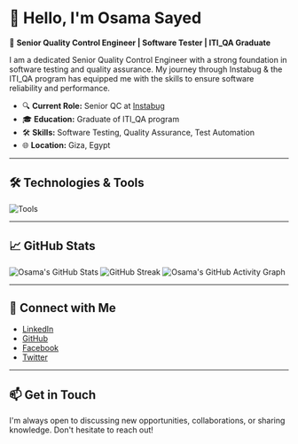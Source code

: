 # 👋 Hello, I'm Osama Sayed

🎯 **Senior Quality Control Engineer | Software Tester | ITI_QA Graduate**

I am a dedicated Senior Quality Control Engineer with a strong foundation in software testing and quality assurance. My journey through Instabug & the ITI_QA program has equipped me with the skills to ensure software reliability and performance.

- 🔍 **Current Role:** Senior QC at [Instabug](https://www.instabug.com/)
- 🎓 **Education:** Graduate of ITI_QA program
- 🛠️ **Skills:** Software Testing, Quality Assurance, Test Automation
- 🌐 **Location:** Giza, Egypt

---

## 🛠️ Technologies & Tools

![Tools](https://skillicons.dev/icons?i=postman,cypress,selenium,java,maven,js,ts,python,html,css,git,github,vscode,jenkins,kubernetes,grafana,docker,kafka,androidstudio,visualstudio,vim,ubuntu,linux,stackoverflow)

---

## 📈 GitHub Stats

![Osama's GitHub Stats](https://github-readme-stats.vercel.app/api?username=osama-zidan&show_icons=true&theme=radical)
![GitHub Streak](https://github-readme-streak-stats.herokuapp.com?user=osama-zidan&theme=default)
![Osama's GitHub Activity Graph](https://github-readme-activity-graph.vercel.app/graph?username=osama-zidan&theme=github-compact)
<!--![Top Languages](https://github-readme-stats.vercel.app/api/top-langs/?username=osama-zidan&layout=compact&theme=radical)-->

---

## 🔗 Connect with Me

- [LinkedIn](https://www.linkedin.com/in/osama-sayed-12b84a156/)
- [GitHub](https://github.com/Osama-Sayed)
- [Facebook](https://www.facebook.com/OsamaSaYed1999)
- [Twitter](https://twitter.com/Osama_SaYed_)

---

## 📫 Get in Touch

I'm always open to discussing new opportunities, collaborations, or sharing knowledge. Don't hesitate to reach out!

